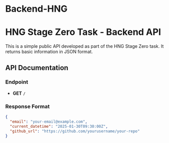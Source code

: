 # Backend-HNG
# HNG Stage Zero Task - Backend API

This is a simple public API developed as part of the HNG Stage Zero task. It returns basic information in JSON format.

## API Documentation

### Endpoint
- **GET** `/`

### Response Format
```json
{
  "email": "your-email@example.com",
  "current_datetime": "2025-01-30T09:30:00Z",
  "github_url": "https://github.com/yourusername/your-repo"
}
